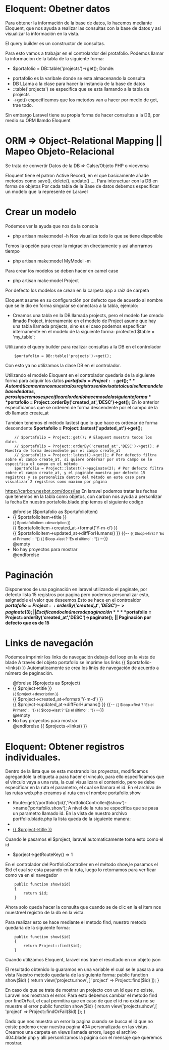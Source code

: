 # Eloquent: Obetner datos
Para obtener la información de la base de datos, lo hacemos mediante Eloquent, que nos ayuda a realizar las consultas con la base de datos y asi visualizar la información en la vista.

El query builder es un constructor de consultas.

Para esto vamos a trabajar en el controlardor del protafolio.
Podemos llamar la información de la tabla de la siguiente forma:
* $portafolio = DB::table('projects')->get();
Donde: 
- portafolio es la varibale donde se esta almacenando la consulta
- DB LLama a la clase para hacer la instancia de la base de datos
- ::table('projects') se especifica que se esta llamando  a la tabla de projects
- ->get() especificamos que los metodos van a hacer por medio de get, trae todo.

Sin embargo Laravel tiene su propia forma de hacer consultas a la DB, por medio su ORM llamdo Eloquent

# ORM => Object-Relational Mapping || Mapeo Objeto-Relacional
Se trata de convertir Datos de la DB => Calse/Objeto PHP o viceversa

Eloquent tiene el patron Active Record, en el que basicamente añade metodos como save(), delete(), update() ....
Para interactuar con la DB en forma de objetos
Por cada tabla de la Base de datos debemos especificar un modelo que la represente en Laravel

# Crear un modelo
Podemos ver la ayuda que nos da la consola
* php artisan make:model -h
Nos visualiza todo lo que se tiene disponible 

Temos la opción para crear la migración directamente y asi ahorrarnos tiempo
* php artisan make:model MyModel -m

Para crear los modelos se deben hacer en camel case
* php artisan make:model Project

Por defecto los modelos se crean en la carpeta app a raiz de carpeta

Eloquent asume en su configuración por defecto que de acuerdo al nombre que se le dio en forma singular se conectara a la tabla, ejemplo:
- Creamos  una tabla en la DB llamada projects, pero el modelo fue creado llmado Project, internamente en el modelo de Project asume que hay una tabla llamada projects, sino es el caso podemos especificar internamente en el modelo de la siguiente forma: 
protected $table = 'my_table';

Utilizando el query builder para realizar consultas a la DB en el controlador
~~~
    $portafolio = DB::table('projects')->get();
~~~

Con esto ya no utilizamos la clase DB en el controlador.

Utilizando el modelo Eloquent en el controlador quedaria de la siguiente forma para adquiir los datos
**$portafolio = Project::get();**
Automáticamente nos muestra los registros en la visata tal cual se llaman de la base de datos, pero si queremos especificar el orden lo hacemos de la siguiente forma
**$portafolio = Project::orderBy('created_at','DESC')->get();**
En lo anterior especificamos que se ordenen de forma descendente por el campo de la db llamado create_at

Tambien tenemos el método lastest que lo que hace es ordenar de forma descendente
**$portafolio = Project::lastest('updated_at')->get();**

~~~
    // $portafolio = Project::get(); # Eloquent muestra todos los datos
    // $portafolio = Project::orderBy('created_at','DESC')->get(); # Muestra de forma descendente por el campo create_at
    // $portafolio = Project::latest()->get(); # Por defecto filtra sobre el campo create_at, si quiere ordernar por otro campo se le especifica el campo en el método
    $portafolio = Project::latest()->paginate(2); # Por defecto filtra sobre el campo create_at, y el paginate muestra por defecto 15 registros y se personaliza dentro del método en este caso para visualizar 2 registros como maximo por página
~~~

https://carbon.nesbot.com/docs/las 
En laravel podemos tratar las fechas que tenemos en la tabla como objetos, con carbon nos ayuda a personlizar la fecha
En nuestro portafolio.blade.php temos el siguiente código
<ul>        
    @forelse ($portafolio as $portafolioItem)
            <li> {{ $portafolioItem->title }} <br> 
            <small> {{ $portafolioItem->description }}  </small> <br>
            {{ $portafolioItem->created_at->format('Y-m-d') }} <br>
            {{ $portafolioItem->updated_at->diffForHumans() }} 
            {{-- <small> {{ $loop->first ? 'Es el Primero' : ''}}  </small> 
            <small> {{ $loop->last ? 'Es el último' : ''}}  </small>  --}} 
        </li>    
    @empty
            <li> No hay proyectos para mostrar </li>                
    @endforelse    
</ul>

# Paginación
Disponemos de una paginación en laravel utilizando el paginate, por defecto lista 15 registros por pagina pero 
podemos personalizar esto, asignadole el valor que deseemos.Esto se hace en el controaldor
**$portafolio = Project::orderBy('created_at','DESC')->paginate(3); || Escificando el número de paginación**
**$portafolio = Project::orderBy('created_at','DESC')->paginate(); || Paginación por defecto que es de 15**

# Links de navegación 
Podemos imprimir los links de navegación debajo del loop en la vista de blade 
A través del objeto portafolio se imprime los links 
{{ $portafolio->links() }}
Automaticamente se crea los links de navegación de acuerdo a número de paginación. 
 <ul>        
    @forelse ($projects as $project)
            <li> {{ $project->title }} <br> 
            <small> {{ $project->description }}  </small> <br>
            {{ $project->created_at->format('Y-m-d') }} <br>
            {{ $project->updated_at->diffForHumans() }} 
            {{-- <small> {{ $loop->first ? 'Es el Primero' : ''}}  </small> 
            <small> {{ $loop->last ? 'Es el último' : ''}}  </small>  --}} 
        </li>    
    @empty
            <li> No hay proyectos para mostrar </li>                
    @endforelse    
    {{ $projects->links() }}
</ul>

# Eloquent: Obtener registros individuales.
Dentro de la lista que se esta mostrando los proyectos, modificamos agregandole la etiqueta a para hacer el vinculo, 
para ello especificamos que el vinculo vaya a una ruta, la cual visualizara el contenido, pero se debe especificar en la ruta el parametro, el cual se llamara el id.
En el archivo de las rutas web.php  creamos al ruta con el nombre portafolio.show
* Route::get('/portfolio/{id}','PortfolioController@show')->name('portafolio.show');
A nivel de la ruta se especifica que se pasa un parametro llamado id. 
En la vista de nuestro archivo portfolio.blade.php la lista queda de la siguiente manera: 
* <li> <a href="{{ route('portafolio.show', $project ) }}"> {{ $project->title }} </a> </li>    
Cuando le pasamos el $project, laravel automaticamente toma esto como el id 
* $porject->getRouteKey() => 1

En el controlador del PortfolioController en el método show,le pasamos el $id el cual se esta pasando en la ruta, 
luego lo retornamos para verificar como va en el navegador
~~~
    public function show($id)
    {
        return $id;
    }
~~~

Ahora solo queda hacer la consulta que cuando se de clic en la el item nos muestreel registro de la db en la vista.

Para realizar esto se hace mediante el metodo find, nuestro metodo quedaria de la siguiente forma:
~~~
    public function show($id)
    {
        return Project::find($id);
    }
~~~

Cuando utilizamos Eloquent, laravel nos trae el resultado en un objeto json

El resultado obtenido lo guaramos en una variable el cual se le pasara a una vista
Nuestro metodo quedaria de la siguiente forma:
public function show($id)
{
    return view('projects.show',[
        'project' =>  Project::find($id)
    ]);
}

En caso de que se trate de mostrar un projecto con un id que no existe, Laravel nos mostrara el error.
Para esto debemos cambiar el metodo find por findOrFail, el cual permitira que en caso de que el id no exista no se muestre el error 
public function show($id)
{
    return view('projects.show',[
        'project' =>  Project::findOrFail($id)
    ]);
}

Dado que nos muestra un error la pagina cuando se busca el id que no existe podemo crear nuestra pagina 404 personalizada en las vistas.
Creamos una carpeta en views llamada errors, luego el archivo 404.blade.php 
y alli personlizamos la página con el mensaje que queremos mostrar.




